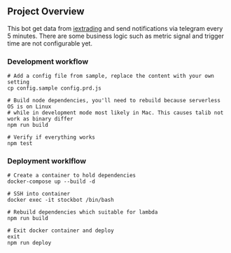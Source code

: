 ## Project Overview
This bot get data from [iextrading](https://iextrading.com/) and send notifications via telegram every 5 minutes.
There are some business logic such as metric signal and trigger time are not configurable yet.

### Development workflow
```
# Add a config file from sample, replace the content with your own setting
cp config.sample config.prd.js

# Build node dependencies, you'll need to rebuild because serverless OS is on Linux
# while in development mode most likely in Mac. This causes talib not work as binary differ
npm run build

# Verify if everything works
npm test
```

### Deployment worklflow
```
# Create a container to hold dependencies
docker-compose up --build -d

# SSH into container
docker exec -it stockbot /bin/bash

# Rebuild dependencies which suitable for lambda
npm run build

# Exit docker container and deploy
exit
npm run deploy
```